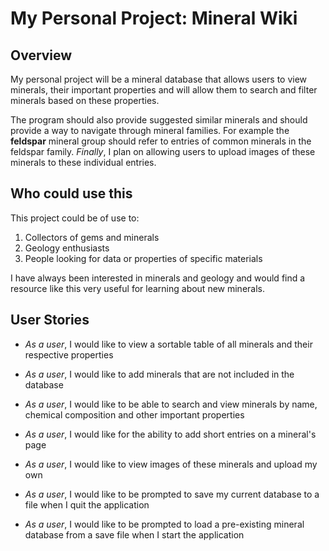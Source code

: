 # My Personal Project: Mineral Wiki

## Overview

My personal project will be a mineral database that allows users to view minerals, their
important properties and will allow them to search and filter minerals based on these
properties. 


The program should also provide suggested similar minerals and should provide a way to 
navigate through mineral families. For example the **feldspar** mineral group should refer to entries
of common minerals in the feldspar family. *Finally*, I plan on allowing users to upload images of 
these minerals to these individual entries. 

## Who could use this

This project could be of use to:

1. Collectors of gems and minerals
2. Geology enthusiasts
3. People looking for data or properties of specific materials

I have always been interested in minerals and geology and would find a resource
like this very useful for learning about new minerals. 

## User Stories

- *As a user*, I would like to view a sortable table of all minerals and their respective properties
- *As a user*, I would like to add minerals that are not included in the database
- *As a user*, I would like to be able to search and view minerals by name, chemical composition and other important properties
- *As a user*, I would like for the ability to add short entries on a mineral's page
- *As a user*, I would like to view images of these minerals and upload my own 


- *As a user*, I would like to be prompted to save my current database to a file when I quit the application
- *As a user*, I would like to be prompted to load a pre-existing mineral database from a save file when I start 
the application